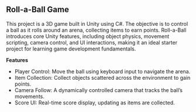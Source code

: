  ## Roll-a-Ball Game ##

This project is a 3D game built in Unity using C#. The objective is to control a ball as it rolls around an arena, collecting items to earn points. Roll-a-Ball introduces core Unity features, including object physics, movement scripting, camera control, and UI interactions, making it an ideal starter project for learning game development fundamentals.

**Features**
* Player Control: Move the ball using keyboard input to navigate the arena.
* Item Collection: Collect objects scattered across the environment to gain points.
* Camera Follow: A dynamically controlled camera that tracks the ball’s movements.
* Score UI: Real-time score display, updating as items are collected.
